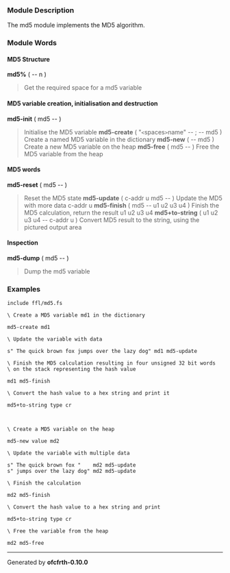 ### Module Description ###
The md5 module implements the MD5 algorithm.

### Module Words ###
#### MD5 Structure ####
**md5%** ( -- n )
> Get the required space for a md5 variable
#### MD5 variable creation, initialisation and destruction ####
**md5-init** ( md5 -- )
> Initialise the MD5 variable
**md5-create** ( "`<`spaces`>`name" -- ; -- md5 )
> Create a named MD5 variable in the dictionary
**md5-new** ( -- md5 )
> Create a new MD5 variable on the heap
**md5-free** ( md5 -- )
> Free the MD5 variable from the heap
#### MD5 words ####
**md5-reset** ( md5 -- )
> Reset the MD5 state
**md5-update** ( c-addr u md5 -- )
> Update the MD5 with more data c-addr u
**md5-finish** ( md5 -- u1 u2 u3 u4 )
> Finish the MD5 calculation, return the result u1 u2 u3 u4
**md5+to-string** ( u1 u2 u3 u4 -- c-addr u )
> Convert MD5 result to the string, using the pictured output area
#### Inspection ####
**md5-dump** ( md5 -- )
> Dump the md5 variable
### Examples ###
```
include ffl/md5.fs

\ Create a MD5 variable md1 in the dictionary

md5-create md1

\ Update the variable with data

s" The quick brown fox jumps over the lazy dog" md1 md5-update

\ Finish the MD5 calculation resulting in four unsigned 32 bit words
\ on the stack representing the hash value

md1 md5-finish

\ Convert the hash value to a hex string and print it

md5+to-string type cr



\ Create a MD5 variable on the heap

md5-new value md2

\ Update the variable with multiple data

s" The quick brown fox "    md2 md5-update
s" jumps over the lazy dog" md2 md5-update

\ Finish the calculation

md2 md5-finish

\ Convert the hash value to a hex string and print

md5+to-string type cr

\ Free the variable from the heap

md2 md5-free
```

---

Generated by **ofcfrth-0.10.0**